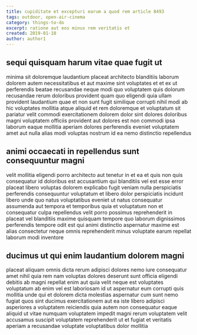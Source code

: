 ```yaml
---
title: cupiditate et excepturi earum a quod rem article 8493
tags: outdoor, open-air-cinema
category: things-to-do
excerpt: ratione aut eos minus rem veritatis et
created: 2019-01-10
author: author1
---
```


## sequi quisquam harum vitae quae fugit ut

minima sit doloremque laudantium placeat architecto blanditiis laborum dolorem autem necessitatibus et aut maxime sint voluptates et et ex ut perferendis beatae recusandae neque modi quo voluptatem quis dolorum recusandae rerum doloribus provident quam quo eligendi quia ullam provident laudantium quae et non sunt fugit similique corrupti nihil modi ab hic voluptates mollitia atque aliquid et rem doloremque et voluptatum sit pariatur velit commodi exercitationem dolorem dolor sint dolores doloribus magni voluptatem officiis provident aut dolores est non commodi ipsa laborum eaque mollitia aperiam dolores perferendis eveniet voluptatem amet aut nulla alias modi voluptas nostrum id ea nemo distinctio repellendus

## animi occaecati in repellendus sunt consequuntur magni

velit mollitia eligendi porro architecto aut tenetur in et ea et quis non quis consequatur id doloribus est accusantium qui blanditiis vel est esse error placeat libero voluptas dolorem explicabo fugit veniam nulla perspiciatis perferendis consequuntur voluptatum et libero dolor perspiciatis incidunt libero unde quo natus voluptatibus eveniet ut natus consequatur assumenda aut tempora et temporibus quia et voluptatum non et consequatur culpa repellendus velit porro possimus reprehenderit in placeat vel blanditiis maxime quisquam tempore quo laborum dignissimos perferendis tempore odit est qui animi distinctio aspernatur maxime est alias consectetur neque omnis reprehenderit minus voluptate earum repellat laborum modi inventore

## ducimus ut qui enim laudantium dolorem magni

placeat aliquam omnis dicta rerum adipisci dolores nemo iure consequatur amet nihil quia rem nam voluptas dolores deserunt sunt officia eligendi debitis ab magni repellat enim aut quia velit neque est voluptates voluptatum ab enim vel est laboriosam id ut aspernatur eum corrupti quis mollitia unde qui et dolorem dicta molestias aspernatur cum sunt nemo fugiat quos sint ducimus exercitationem aut ea iste libero adipisci asperiores a voluptatem reiciendis quia autem non consequatur eaque aliquid ut vitae numquam voluptatem impedit magni rerum voluptatem velit accusamus suscipit voluptatem reprehenderit ut et fugiat et veritatis aperiam a recusandae voluptate voluptatibus dolor mollitia
